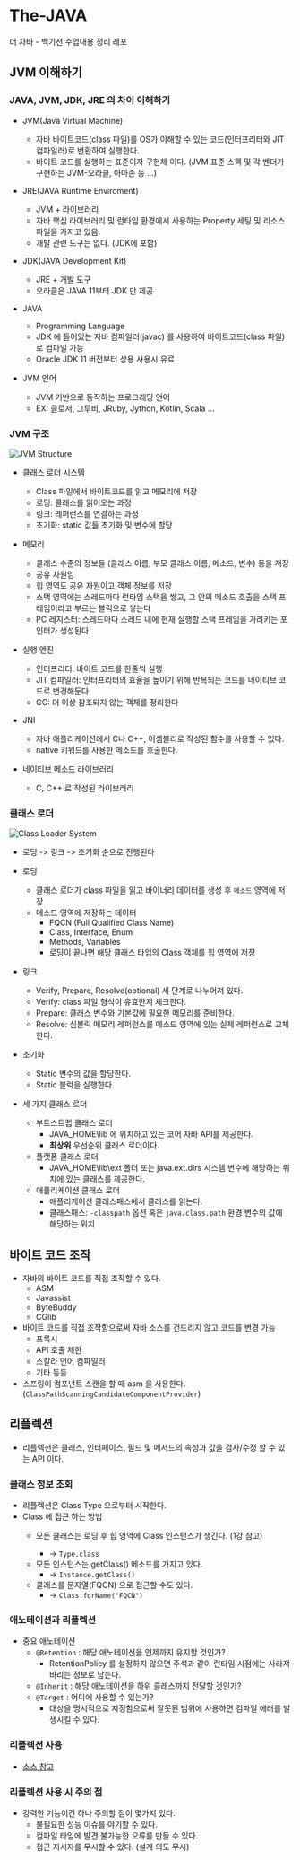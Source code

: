 # The-JAVA
더 자바 - 백기선 수업내용 정리 레포

## JVM 이해하기
### JAVA, JVM, JDK, JRE 의 차이 이해하기
- JVM(Java Virtual Machine)
	- 자바 바이트코드(class 파일)를 OS가 이해할 수 있는 코드(인터프리터와 JIT 컴파일러)로 변환하여 실행한다.
	- 바이트 코드를 실행하는 표준이자 구현체 이다. (JVM 표준 스펙 및 각 벤더가 구현하는 JVM-오라클, 아마존 등 ...)

- JRE(JAVA Runtime Enviroment)
	- JVM + 라이브러리 
	- 자바 핵심 라이브러리 및 런타임 환경에서 사용하는 Property 세팅 및 리소스 파일을 가지고 있음.
	- 개발 관련 도구는 없다. (JDK에 포함)

- JDK(JAVA Development Kit)
	- JRE + 개발 도구
	- 오라클은 JAVA 11부터 JDK 만 제공

- JAVA
	- Programming Language
	- JDK 에 들어있는 자바 컴파일러(javac) 를 사용하여 바이트코드(class 파일) 로 컴파일 가능
	- Oracle JDK 11 버전부터 상용 사용시 유료

- JVM 언어
	- JVM 기반으로 동작하는 프로그래밍 언어
	- EX: 클로저, 그루비, JRuby, Jython, Kotlin, Scala ...



### JVM 구조

![JVM Structure](./imgs/img1.png)

- 클래스 로더 시스템
  - Class 파일에서 바이트코드를 읽고 메모리에 저장
  - 로딩: 클래스를 읽어오는 과정
  - 링크: 레퍼런스를 연결하는 과정
  - 초기화: static 값들 초기화 및 변수에 할당
- 메모리
  - 클래스 수준의 정보들 (클래스 이름, 부모 클래스 이름, 메소드, 변수) 등을 저장
  - 공유 자원임
  - 힙 영역도 공유 자원이고 객체 정보를 저장
  - 스택 영역에는 스레드마다 런타임 스택을 쌓고, 그 안의 메소드 호출을 스택 프레임이라고 부르는 블럭으로 쌓는다
  - PC 레지스터: 스레드마다 스레드 내에 현재 실행할 스택 프레임을 가리키는 포인터가 생성된다.
- 실행 엔진
  - 인터프리터: 바이트 코드를 한줄씩 실행
  - JIT 컴파일러: 인터프리터의 효율을 높이기 위해 반복되는 코드를 네이티브 코드로 변경해둔다
  - GC: 더 이상 참조되지 않는 객체를 정리한다

- JNI
  - 자바 애플리케이션에서 C나 C++, 어셈블리로 작성된 함수를 사용할 수 있다.
  - native 키워드를 사용한 메소드를 호출한다.
- 네이티브 메소드 라이브러리
  - C, C++ 로 작성된 라이브러리

### 클래스 로더

![Class Loader System](./imgs/img2.jpg)

- 로딩 -> 링크 -> 초기화 순으로 진행된다
- 로딩
  - 클래스 로더가 class 파일을 읽고 바이너리 데이터를 생성 후 `메소드` 영역에 저장
  - 메소드 영역에 저장하는 데이터
    - FQCN (Full Qualified Class Name)
    - Class, Interface, Enum
    - Methods, Variables
    - 로딩이 끝나면 해당 클래스 타입의 Class 객체를 힙 영역에 저장
- 링크
  - Verify, Prepare, Resolve(optional) 세 단계로 나누어져 있다.
  - Verify: class 파일 형식이 유효한지 체크한다.
  - Prepare:  클래스 변수와 기본값에 필요한 메모리를 준비한다.
  - Resolve: 심볼릭 메모리 레퍼런스를 메소드 영역에 있는 실제 레퍼런스로 교체한다.
- 초기화
  - Static 변수의 값을 할당한다.
  - Static 블럭을 실행한다.

- 세 가지 클래스 로더
  - 부트스트랩 클래스 로더
    - JAVA_HOME\lib 에 위치하고 있는 코어 자바 API를 제공한다.
    - **최상위** 우선순위 클래스 로더이다.
  - 플랫폼 클래스 로더
    - JAVA_HOME\lib\ext 폴더 또는 java.ext.dirs 시스템 변수에 해당하는 위치에 있는 클래스를 제공한다.
  - 애플리케이션 클래스 로더
    - 애플리케이션 클래스패스에서 클래스를 읽는다.
    - 클래스패스: `-classpath` 옵션 혹은 `java.class.path` 환경 변수의 값에 해당하는 위치
    
## 바이트 코드 조작 
- 자바의 바이트 코드를 직접 조작할 수 있다.
  - ASM
  - Javassist
  - ByteBuddy
  - CGlib
- 바이트 코드를 직접 조작함으로써 자바 소스를 건드리지 않고 코드를 변경 가능
  - 프록시
  - API 호출 제한
  - 스칼라 언어 컴파일러 
  - 기타 등등
- 스프링이 컴포넌트 스캔을 할 때 asm 을 사용한다. (`ClassPathScanningCandidateComponentProvider`)

## 리플렉션
- 리플렉션은 클래스, 인터페이스, 필드 및 메서드의 속성과 값을 검사/수정 할 수 있는 API 이다.

### 클래스 정보 조회
- 리플렉션은 Class Type 으로부터 시작한다.
- Class <T> 에 접근 하는 방법
  - 모든 클래스는 로딩 후 힙 영역에 Class<T> 인스턴스가 생긴다. (1강 참고) 
    - -> `Type.class`
  - 모든 인스턴스는 getClass() 메소드를 가지고 있다. 
    - -> `Instance.getClass()`
  - 클래스를 문자열(FQCN) 으로 접근할 수도 있다.
    - -> `Class.forName("FQCN")`

### 애노테이션과 리플렉션
- 중요 애노테이션
  - `@Retention` : 해당 애노테이션을 언제까지 유지할 것인가?
    - RetentionPolicy 를 설정하지 않으면 주석과 같이 런타임 시점에는 사라져 바리는 정보로 남는다.
  - `@Inherit` : 해당 애노테이션을 하위 클래스까지 전달할 것인가?
  - `@Target` : 어디에 사용할 수 있는가?
    - 대상을 명시적으로 지정함으로써 잘못된 범위에 사용하면 컴파일 에러를 발생시킬 수 있다.

### 리플렉션 사용
- [소스 참고](./reflection-sample/)

### 리플렉션 사용 시 주의 점
- 강력한 기능이긴 하나 주의할 점이 몇가지 있다.
  - 불필요한 성능 이슈를 야기할 수 있다.
  - 컴파일 타임에 발견 불가능한 오류를 만들 수 있다.
  - 접근 지시자를 무시할 수 있다. (설계 의도 무시)
